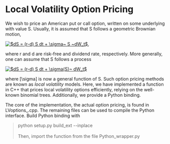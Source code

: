 
# Local Volatility Option Pricing

We wish to price an American put or call option, written on some underlying with value S. 
Usually, it is assumed that S follows a geometric Brownian motion, 

<a href="https://www.codecogs.com/eqnedit.php?latex=$dS&space;=&space;(r-d)&space;S&space;dt&space;&plus;&space;\sigma~&space;S&space;~dW_t$" target="_blank"><img src="https://latex.codecogs.com/gif.latex?$dS&space;=&space;(r-d)&space;S&space;dt&space;&plus;&space;\sigma~&space;S&space;~dW_t$" title="$dS = (r-d) S dt + \sigma~ S ~dW_t$" /></a>,

where r and d are risk-free and dividend rate, respectively. 
More generally, one can assume that S follows a process  

<a href="https://www.codecogs.com/eqnedit.php?latex=$dS&space;=&space;(r-d)&space;S&space;dt&space;&plus;&space;\sigma(S)~&space;dW_t$" target="_blank"><img src="https://latex.codecogs.com/gif.latex?$dS&space;=&space;(r-d)&space;S&space;dt&space;&plus;&space;\sigma(S)~&space;dW_t$" title="$dS = (r-d) S dt + \sigma(S)~ dW_t$" /></a>

where \[\sigma\] is now a general function of S. 
Such option pricing methods are known as *local volatility* models. 
Here, we have implemented a function in C++ that prices local volatility options efficiently, 
relying on the well-known binomial trees. Additionally, we provide a Python binding. 

The core of the implementation, the actual option pricing, is found in LVoptions_.cpp. 
The remaining files can be used to compile the Python interface. 
Build Python binding with <br>
>	python setup.py build_ext --inplace <br>	
Then, import the function from the file Python_wrapper.py